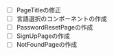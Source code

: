- [ ] PageTitleの修正
- [ ] 言語選択のコンポーネントの作成
- [ ] PasswordResetPageの作成
- [ ] SignUpPageの作成
- [ ] NotFoundPageの作成
